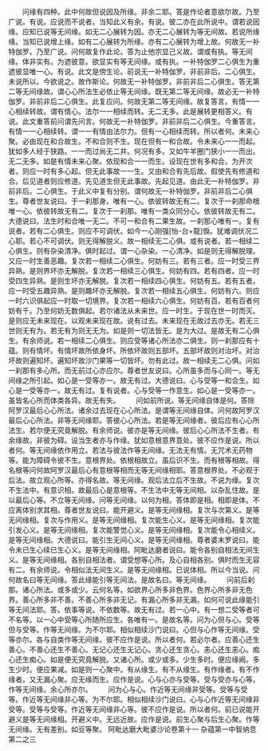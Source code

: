 <!-- { "loadSidebar": true } -->
　　问缘有四种。此中何故但说因及所缘。非余二耶。答是作论者意欲尔故。乃至广说。有说。应说而不说者。当知此义有余。有说。彼二亦在此所说中。谓若说因缘。应知已说等无间缘。如无二心展转为因。亦无二心展转为等无间故。若说所缘缘。当知已说增上缘。如有二心展转为所缘。亦有二心展转为增上故。何故无一补特伽罗。乃至广说。问何故复作此论。答为止他宗显己义故。谓或有执。等无间缘。体非实有。为遮彼意。欲显实有等无间缘。或有执。一补特伽罗二心俱生为重遮彼显唯一心。有说。此文是傍生论。前说无一补特伽罗。非前非后。二心俱生。未说所以。今欲说之。故作斯论。何故无一补特伽罗。非前非后二心俱生。答无第二等无间缘故。谓心心所法生必依止等无间缘。既无第二等无间缘。故必无一补特伽罗。非前非后二心俱生。此复应问。何故无第二等无间缘。故复答言。有情一一心相续转故。谓有情心。法尔一一相续而转。无二无多。此是展转更相答义。有说。此文重答前问谓先问言。何故无一补特伽罗。非前非后二心俱生。今重答言。有情一一心相续转。谓一一有情由法尔力。但有一心相续而转。所以者何。未来心聚。必由现在和合故生。不和合则不生。现在但有一和合故。令未来心一一而起。犹如多人经于狭路。一一而过尚无二并。何况有多。又如牛羊圈门狭小一一而出。无二无多。如是有情未来心聚。依现和合一一而生。设现在世有多和合。为开次者。则应一时有多心起。但无此事故一一生。又由和合有先后故。假使先有修道和合。后见道者则应修道。先见道生但无此事故。先起见道。由此无一补特伽罗。非前非后。二心俱生。于此义中复有分别。谓何故无一补特伽罗。非前非后二心俱生。尊者世友说曰。于一刹那身。唯有一心。依彼转故无有二。复次于一刹那命根唯一心。依彼转故无有二。复次于一刹那。唯有一类众同分心。依彼转故无有二。大德说曰。法生时和合唯一无二。不可一和合有二果生故。一刹那心唯有一。复有说者。若有二心俱生。则应不可调伏。如今一心刚强[怡-台+龍]悷。犹难调伏况二心耶。若心不可调伏。则无得解脱义。故一相续无二心俱。或有说者。若一相续二心俱生。则有杂染清净。俱时起过。谓一心杂染。一心清净。如是则无得解脱理。又应一时生善恶趣。复次若一相续二心俱生。何妨有三。若有三者。应一时受三界异熟。是则界坏亦无解脱。复次若一相续三心俱生。何妨有四。若有四者。应一时受四生异熟。是则生坏亦无解脱。复次若一相续四心俱生。何妨有五。若有五者。应一时受五趣异熟。是则趣坏亦无解脱。复次若一相续五心俱生。何妨有六。则应一时六识俱起应一时取一切境界。复次若一相续六心俱生。何妨有百。若有百者何妨有千。乃至何妨无数俱起。若尔诸法从未来世。应一时生。于现在世一时而灭。是则应无未来现在。以观未来现在故。说有过去。未来现在无故过去亦无。若无三世则无有为。若无有为则无无为。如是则一切法皆无。是为大过。是故无有二心俱生。有余师说。若一相续二心俱生。则应受等诸心所法亦二俱生。则一刹那应有十蕴。则有情坏。有情坏故所依身坏。所依坏故则五部坏。五部坏故则对治坏。对治坏故则遍知坏。遍知坏故沙门果等一切皆坏。勿有此过。故一相续无二心俱。问如一刹那有多心所。而无前过心亦应尔。尊者世友说曰。心所虽多而与心同一。等无间缘之所引起。如心是一受等亦一。故无有过。大德说曰。心与受等一和合生。如心是一受等亦一。故无有过。复有说者。心与受等一作意生。如心是一受等亦一。虽皆名心所而体类各异。故无有失。
　　问如前所说。等无间缘自体是何。答除阿罗汉最后心心所法。诸余过去现在心心所法。是谓等无间缘自体。问何故阿罗汉最后心心所法。非等无间缘耶。答彼心心所法。若是等无间缘者。彼后应有心心所法生。若尔便无究竟解脱。有余师说。彼亦是等无间缘。彼后心心所法不生者。有余缘故。非彼为碍。设当生者亦与作缘。犹如意根意界意处。彼不应作是说。所以者何。等无间缘依作用立。若法与彼法作等无间缘。无法无有情。无咒术无药物等。能为障碍令彼不生。意根界处。依根相故立。虽后识不生。而有根等相故。得名根等问何故阿罗汉最后心有意根等相而无等无间缘相耶。答意根界处。不必观于后法。故立观心所等。亦得名故。等无间缘。观后法立后不生故。不说为缘。复次不生法中。有意识相。故最后心是意根等。不生法中无等无间相。以杂乱住故。是以最后心等。不立等无间缘。问等无间缘。以何为相。答体即是相。相即是体。不应离体别求其相。尊者世友说曰。能开避义。是等无间缘相。复次与次第义。是等无间缘相。复次与作用义。是等无间缘相。复次能生心义。是等无间缘相。复次能引发心义。是等无间缘相。复次能警觉心义。是等无间缘相。复次能令心相续义。是等无间缘相。大德说曰。能引生无间心义。是等无间缘相。尊者婆末罗说曰。能令未已生心续已生心义。是等无间缘相。阿毗达磨者说曰。能令各别自相法无间生义。是等无间缘相。各别自相法者。谓受想等心所。及心自相各别。俱时而生无容有二。有余师说。令相似法无间生义。是等无间缘相。已说体相。所以今当说。问何故名曰等无间缘。答此缘能引等无间法。是故名曰。等无间缘。
　　问前后刹那。诸心所法。或多或少。云何名等。如欲界心所多非色界。色界心所多非无色界。善心所多非不善。不善心所多非无记。有漏心所多非无漏。如何可说此缘能引等无间法耶。答。依事等说。不依数等。故无有过。若一心中。有一想二受等者可不名等。以一心中受等心所随所应生。各唯有一。是故名等。问为心但与心。受等但与受等。作等无间缘。为不尔耶。相似相续沙门说曰。心但与心作等无间缘。受等亦尔。各与自类作等无间缘。彼不应作是说。所以者何。若必尔者。应善心还生善心。不善心还生不善心。无记心还生无记心。贪心还生贪心。恚心还生恚心。痴心还生痴心。如是便无究竟解脱。又诸心所。或少或多。少生多时。便应缘阙。多生少时。便应果减。如是则一心聚中。有从缘生。有不从缘生。有作缘者。有不作缘者。又无漏心聚。应无缘而生。应作是说。心与心亦与受等。受与受亦与心等。作等无间缘。余心所亦尔。
　　问为心与心。作近等无间缘非受等。受等与受等。作近等无间缘非心等。为不尔耶。相似相续沙门说曰。心与心作近等无间缘非受等。受等与受等。作近等无间缘非心等。彼不应作是说。所以者何。前已说能开避义是等无间缘相。开避义中。无远近故。应作是说。前生心聚与后生心聚。作等无间缘。无有差别。如豆等聚。
阿毗达磨大毗婆沙论卷第十一
杂蕴第一中智纳息第二之三
